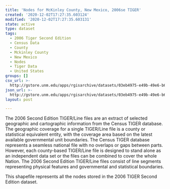 ```yaml
---
title: 'Nodes for McKinley County, New Mexico, 2006se TIGER'
created: '2020-12-02T17:27:35.603124'
modified: '2020-12-02T17:27:35.603131'
state: active
type: dataset
tags:
  - 2006 Tiger Second Edition
  - Census Data
  - County
  - Mckinley County
  - New Mexico
  - Nodes
  - Tiger Data
  - United States
groups: []
csv_url: >-
  http://gstore.unm.edu/apps/rgisarchive/datasets/03eb4975-e49b-49e6-b6cb-375cfaab10ac/tgr2006se_mcki_nodes.derived.csv
json_url: >-
  http://gstore.unm.edu/apps/rgisarchive/datasets/03eb4975-e49b-49e6-b6cb-375cfaab10ac/tgr2006se_mcki_nodes.derived.json
layout: post

---
```

The 2006 Second Edition TIGER/Line files are an extract of selected geographic and cartographic information from the Census TIGER database.  The geographic coverage for a single TIGER/Line file is a county or statistical equivalent entity, with the coverage area based on the latest available governmental unit boundaries. The Census TIGER database represents a seamless national file with no overlaps or gaps between parts.  However, each county-based TIGER/Line file is designed to stand alone as an independent data set or the files can be combined to cover the whole Nation.  The 2006 Second Edition  TIGER/Line files consist of line segments representing physical features and governmental and statistical boundaries.  

This shapefile represents all the nodes stored in the 2006 TIGER Second Edition dataset.
